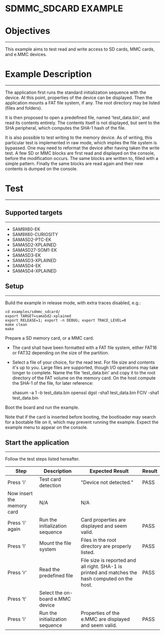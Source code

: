 SDMMC_SDCARD EXAMPLE
============

# Objectives
------------
This example aims to test read and write access to SD cards, MMC cards, and
e.MMC devices.


# Example Description
---------------------
The application first runs the standard initialization sequence with the
device.
At this point, properties of the device can be displayed.
Then the application mounts a FAT file system, if any. The root directory
may be listed (files and folders).

It is then proposed to open a predefined file, named 'test_data.bin', and read
its contents entirely. The contents itself is not displayed, but sent to the
SHA peripheral, which computes the SHA-1 hash of the file.

It is also possible to test writing to the memory device. As of writing, this
particular test is implemented in raw mode, which implies the file system is
bypassed. One may need to reformat the device after having taken the write
test.
A few SD or MMC blocks are first read and displayed on the console, before the
modification occurs. The same blocks are written to, filled with a simple
pattern. Finally the same blocks are read again and their new contents is
dumped on the console.


# Test
------

## Supported targets
--------------------
* SAM9X60-EK
* SAM9X60-CURIOSITY
* SAMA5D2-PTC-EK
* SAMA5D2-XPLAINED
* SAMA5D27-SOM1-EK
* SAMA5D3-EK
* SAMA5D3-XPLAINED
* SAMA5D4-EK
* SAMA5D4-XPLAINED

## Setup
--------
Build the example in release mode, with extra traces disabled, e.g.:

    cd examples/sdmmc_sdcard/
    export TARGET=sama5d2-xplained
    export RELEASE=1; export -n DEBUG; export TRACE_LEVEL=0
    make clean
    make

Prepare a SD memory card, or a MMC card.

* The card shall have been formatted with a FAT file system, either FAT16 or
FAT32 depending on the size of the partition.
* Select a file of your choice, for the read test. For file size and contents
it's up to you. Large files are supported, though I/O operations may take
longer to complete. Name the file 'test_data.bin' and copy it to the root
directory of the FAT volume on the memory card. On the host compute the SHA-1
of the file, for later reference:

    shasum -a 1 -b test_data.bin
    openssl dgst -sha1 test_data.bin
    FCIV -sha1 test_data.bin

Boot the board and run the example.

Note that if the card is inserted before booting, the bootloader may search
for a bootable file on it, which may prevent running the example.
Expect the example menu to appear on the console.

## Start the application
------------------------

Follow the test steps listed hereafter.

Step | Description | Expected Result | Result
-----|-------------|-----------------|-------
Press 'i' | Test card detection | "Device not detected." | PASS
Now insert the memory card | N/A | N/A
Press 'i' again | Run the initialization sequence | Card properties are displayed and seem valid. | PASS
Press 'l' | Mount the file system | Files in the root directory are properly listed. | PASS
Press 'r' | Read the predefined file | File size is reported and all right. SHA-1 is printed and matches the hash computed on the host. | PASS
Press 't' | Select the on-board e.MMC device | |
Press 'i' | Run the initialization sequence | Properties of the e.MMC are displayed and seem valid. | PASS

